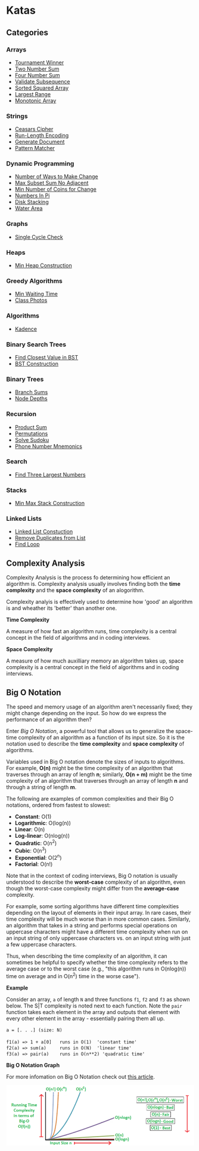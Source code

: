 # Katas

## Categories

### Arrays

* [Tournament Winner](./arrays/tournament-winner)
* [Two Number Sum](./arrays/two-number-sum)
* [Four Number Sum](./arrays/four-number-sum)
* [Validate Subsequence](./arrays/validate-subsequence)
* [Sorted Squared Array](./arrays/sorted-squared-array)
* [Largest Range](./arrays/largest-range)
* [Monotonic Array](./arrays/monotonic-array)

### Strings

* [Ceasars Cipher](./strings/ceasars-cipher)
* [Run-Length Encoding](./strings/run-length-encoding)
* [Generate Document](./strings/generate-document)
* [Pattern Matcher](./strings/pattern-matcher)

### Dynamic Programming

* [Number of Ways to Make Change](./dynamic-programming/number-of-ways-to-make-change)
* [Max Subset Sum No Adjacent](./dynamic-programming/max-subset-sum-no-adjacent)
* [Min Number of Coins for Change](./dynamic-programming/min-number-of-coins-for-change)
* [Numbers In Pi](./dynamic-programming/numbers-in-pi)
* [Disk Stacking](./dynamic-programming/disk-stacking)
* [Water Area](./dynamic-programming/water-area)

### Graphs

* [Single Cycle Check](./graphs/single-cycle-check)

### Heaps

* [Min Heap Construction](./heaps/min-heap-construction)

### Greedy Algorithms

* [Min Waiting Time](./greedy-algorithms/min-waiting-time)
* [Class Photos](./greedy-algorithms/class-photos)

### Algorithms

* [Kadence](./algorithms/kadane)

### Binary Search Trees

* [Find Closest Value in BST](./bst/find-closest)
* [BST Construction](./bst/bst-construction)

### Binary Trees

* [Branch Sums](./binary-trees/branch-sums)
* [Node Depths](./binary-trees/node-depths)

### Recursion

* [Product Sum](./recursion/product-sum)
* [Permutations](./recursion/permutations)
* [Solve Sudoku](./recursion/solve-sudoku)
* [Phone Number Mnemonics](./recursion/phone-number-mnemonics)

### Search

* [Find Three Largest Numbers](./search/find-three-largest)

### Stacks

* [Min Max Stack Construction](./stacks/min-max-stack-construction/.)

### Linked Lists

* [Linked List Constuction](./linked-lists/linked-list-construction)
* [Remove Duplicates from List](./linked-lists/remove-duplicates-from-list)
* [Find Loop](./linked-lists/find-loop)

## Complexity Analysis

Complexity Analysis is the process fo determining how efficient an algorithm is. Complexity analysis usually involves finding both the **time complexity** and the **space complexity** of an alogorithm.

Complexity analyis is effectively used to determine how 'good' an algorithm is and wheather its 'better' than another one.

**Time Complexity**

A measure of how fast an algorithm runs, time complexity is a central concept in the field of algorithms and in coding interviews.

**Space Complexity**

A measure of how much auxilliary memory an algorithm takes up, space complexity is a central concept in the field of algorithms and in coding interviews.

## Big O Notation

The speed and memory usage of an algorithm aren't necessarily fixed; they might change depending on the input. So how do we express the performance of an algorithm then?

Enter *Big O Notation*, a powerful tool that allows us to generalize the space-time complexity of an algorithm as a function of its input size. So it is the notation used to describe the **time complexity** and **space complexity** of algorithms.

Variables used in Big O notation denote the sizes of inputs to algorithms. For
example, **O(n)** might be the time complexity of an algorithm that
traverses through an array of length **n**; similarly,
**O(n + m)** might be the time complexity of an algorithm that traverses
through an array of length **n** and through a string of length **m**.

The following are examples of common complexities and their Big O notations, ordered from fastest to slowest:

* **Constant**: O(1)
* **Logarithmic**: O(log(n))
* **Linear**: O(n)
* **Log-linear**: O(nlog(n))
* **Quadratic**: O(n<sup>2</sup>)
* **Cubic**: O(n<sup>3</sup>)
* **Exponential**: O(2<sup>n</sup>)
* **Factorial**: O(n!)

Note that in the context of coding interviews, Big O notation is usually
understood to describe the
**worst-case** complexity of an algorithm, even though the worst-case
complexity might differ from the **average-case** complexity.

For example, some sorting algorithms have different time complexities
depending on the layout of elements in their input array. In rare cases, their
time complexity will be much worse than in more common cases. Similarly, an
algorithm that takes in a string and performs special operations on uppercase
characters might have a different time complexity when run on an input string
of only uppercase characters vs. on an input string with just a few uppercase
characters.

Thus, when describing the time complexity of an algorithm, it can sometimes be
helpful to specify whether the time complexity refers to the average case or
to the worst case (e.g., "this algorithm runs in O(nlog(n)) time on average
and in O(n<sup>2</sup>) time in the worse case").

**Example**

Consider an array, `a` of length `N` and three functions `f1`, `f2` and `f3` as shown below. The S|T complexity is noted next to each function. Note the `pair` function takes each element in the array and outputs that element with every other element in the array - essentially pairing them all up.

```
a = [. . .] (size: N)

f1(a) => 1 + a[0]   runs in O(1)  'constant time'
f2(a) => sum(a)     runs in O(N)  'linear time'
f3(a) => pair(a)    runs in O(n**2) 'quadratic time'
```

**Big O Notation Graph**

For more infomation on Big O Notation check out [this article]().

<img src='big-o-notation-graph.png'></img>